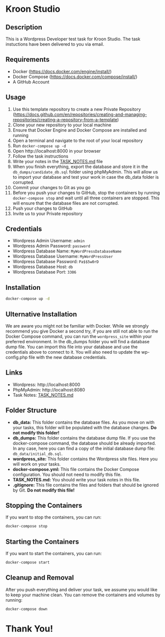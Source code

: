 # Kroon Studio

## Description
This is a Wordpress Developer test task for Kroon Studio. The task instuctions have been delivered to you via email.

## Requirements
- Docker (https://docs.docker.com/engine/install/)
- Docker Compose (https://docs.docker.com/compose/install/)
- A GitHub Account

## Usage
1. Use this template repository to create a new Private Repository (https://docs.github.com/en/repositories/creating-and-managing-repositories/creating-a-repository-from-a-template)
2. Clone your new repository to your local machine
3. Ensure that Docker Engine and Docker Compose are installed and running
4. Open a terminal and navigate to the root of your local repository
5. Run ```docker-compose up -d```
6. Open http://localhost:8000 in your browser
7. Follow the task instructions
8. Write your notes in the [TASK_NOTES.md](TASK_NOTES.md) file
9. When you finish everything, export the database and store it in the ```db_dumps/candidate_db.sql``` folder using phpMyAdmin. This will allow us to import your database and test your work in case the db_data folder is corrupted.
10. Commit your changes to Git as you go
11. Before you push your changes to GitHub, stop the containers by running ```docker-compose stop``` and wait until all three containers are stopped. This will ensure that the database files are not corrupted.
12. Push your changes to GitHub
13. Invite us to your Private repository

## Credentials
- Wordpress Admin Username: ```admin```
- Wordpress Admin Password: ```password```
- Wordpress Database Name: ```MyWordPressDatabaseName```
- Wordpress Database Username: ```MyWordPressUser```
- Wordpress Database Password: ```Pa$$5w0rD```
- Wordpress Database Host: ```db```
- Wordpress Database Port: ```3306```

## Installation

```bash
docker-compose up -d
```

## Ulternative Installation
We are aware you might not be familiar with Docker. While we strongly recommend you give Docker a second try, if you are still not able to run the Docker Compose command, you can run the `wordpress_site` within your preferred environment. In the db_dumps folder you will find a database dump file. You can import this file into your database and use the credentials above to connect to it. You will also need to update the wp-config.php file with the new database credentials.

## Links
- Wordpress: http://localhost:8000
- PhpMyAdmin: http://localhost:8080
- Task Notes: [TASK_NOTES.md](TASK_NOTES.md)

## Folder Structure
- **db_data:** This folder contains the database files. As you move on with your tasks, this folder will be populated with the database changes. **Do not modify this folder!**
- **db_dumps:** This folder contains the database dump file. If you use the docker-compose command, the database should be already imported. In any case, here you can find a copy of the initial database dump file: ```db_data/initial_db.sql```.
- **wordpress_site:** This folder contains the Wordpress site files. Here you will work on your tasks.
- **docker-compose.yml:** This file contains the Docker Compose configuration. You should not need to modify this file.
- **TASK_NOTES.md:** You should write your task notes in this file.
- **.gitignore:** This file contains the files and folders that should be ignored by Git. **Do not modify this file!**

## Stopping the Containers
If you want to stop the containers, you can run:
```bash
docker-compose stop
```

## Starting the Containers
If you want to start the containers, you can run:
```bash
docker-compose start
```

## Cleanup and Removal
After you push everything and deliver your task, we assume you would like to keep your machine clean.
You can remove the containers and volumes by running:
```bash
docker-compose down
```

# Thank You!